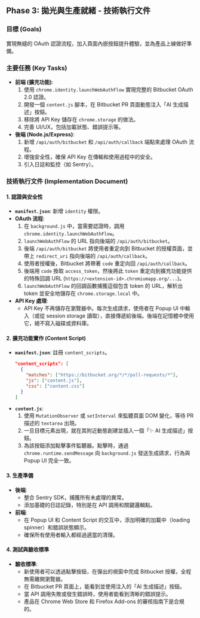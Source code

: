 ## Phase 3: 拋光與生產就緒 - 技術執行文件

### **目標 (Goals)**

實現無縫的 OAuth 認證流程，加入頁面內嵌按鈕提升體驗，並為產品上線做好準備。

### **主要任務 (Key Tasks)**

- **前端 (擴充功能)**:
  1.  使用 `chrome.identity.launchWebAuthFlow` 實現完整的 Bitbucket OAuth
      2.0 認證。
  2.  開發一個 `content.js` 腳本，在 Bitbucket
      PR 頁面動態注入「AI 生成描述」按鈕。
  3.  移除將 API Key 儲存在 `chrome.storage` 的做法。
  4.  完善 UI/UX，包括加載狀態、錯誤提示等。
- **後端 (Node.js/Express)**:
  1.  新增 `/api/auth/bitbucket` 和 `/api/auth/callback` 端點來處理 OAuth 流程。
  2.  增強安全性，確保 API Key 在傳輸和使用過程中的安全。
  3.  引入日誌和監控（如 Sentry）。

### **技術執行文件 (Implementation Document)**

#### **1. 認證與安全性**

- **`manifest.json`**: 新增 `identity` 權限。
- **OAuth 流程**:
  1.  在 `background.js` 中，當需要認證時，調用
      `chrome.identity.launchWebAuthFlow`。
  2.  `launchWebAuthFlow` 的 URL 指向後端的 `/api/auth/bitbucket`。
  3.  後端 `/api/auth/bitbucket` 將使用者重定向到 Bitbucket 的授權頁面，並帶上
      `redirect_uri` 指向後端的 `/api/auth/callback`。
  4.  使用者授權後，Bitbucket 將帶著 `code` 重定向回 `/api/auth/callback`。
  5.  後端用 `code` 換取 `access_token`，然後將此 `token`
      重定向到擴充功能提供的特殊回調 URL
      (`https://<extension-id>.chromiumapp.org/...`)。
  6.  `launchWebAuthFlow`
      的回調函數捕獲這個包含 token 的 URL，解析出 token 並安全地儲存在
      `chrome.storage.local` 中。
- **API Key 處理**:
  - API Key 不再儲存在瀏覽器中。每次生成請求，使用者在 Popup
    UI 中輸入（或從 session
    storage 讀取），直接傳遞給後端。後端在記憶體中使用它，絕不寫入磁碟或資料庫。

#### **2. 擴充功能實作 (Content Script)**

- **`manifest.json`**: 註冊 `content_scripts`。
  ```json
  "content_scripts": [
    {
      "matches": ["https://bitbucket.org/*/*/pull-requests/*"],
      "js": ["content.js"],
      "css": ["content.css"]
    }
  ]
  ```
- **`content.js`**:
  1.  使用 `MutationObserver` 或 `setInterval`
      來監聽頁面 DOM 變化，等待 PR 描述的 `textarea` 出現。
  2.  一旦目標元素出現，就在其附近動態創建並插入一個「✨ AI 生成描述」按鈕。
  3.  為該按鈕添加點擊事件監聽器。點擊時，通過 `chrome.runtime.sendMessage` 向
      `background.js` 發送生成請求，行為與 Popup UI 完全一致。

#### **3. 生產準備**

- **後端**:
  - 整合 Sentry SDK，捕獲所有未處理的異常。
  - 添加基礎的日誌記錄，特別是在 API 調用和關鍵邏輯點。
- **前端**:
  - 在 Popup UI 和 Content Script 的交互中，添加明確的加載中（loading
    spinner）和錯誤狀態顯示。
  - 確保所有使用者輸入都經過適當的清理。

#### **4. 測試與驗收標準**

- **驗收標準**:
  - 新使用者可以透過點擊按鈕，在彈出的視窗中完成 Bitbucket 授權，全程無需離開瀏覽器。
  - 在 Bitbucket PR 頁面上，能看到並使用注入的「AI 生成描述」按鈕。
  - 當 API 調用失敗或發生錯誤時，使用者能看到清晰的錯誤提示。
  - 產品在 Chrome Web Store 和 Firefox Add-ons 的審核指南下是合規的。
